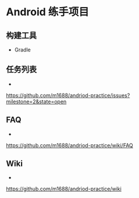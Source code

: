 Android 练手项目
================


## 构建工具

* Gradle

## 任务列表
-

https://github.com/m1688/andriod-practice/issues?milestone=2&state=open


## FAQ
-

https://github.com/m1688/andriod-practice/wiki/FAQ

## Wiki
-

https://github.com/m1688/andriod-practice/wiki
